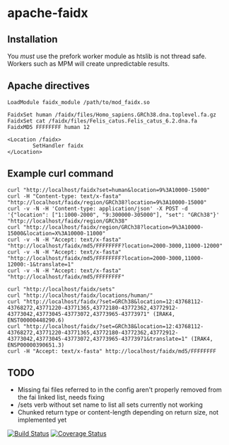# apache-faidx

## Installation

You *must* use the prefork worker module as htslib is not thread safe. Workers such as MPM will create unpredictable results.

## Apache directives

```
LoadModule faidx_module /path/to/mod_faidx.so

FaidxSet human /faidx/files/Homo_sapiens.GRCh38.dna.toplevel.fa.gz
FaidxSet cat /faidx/files/Felis_catus.Felis_catus_6.2.dna.fa
FaidxMD5 FFFFFFFF human 12

<Location /faidx>
        SetHandler faidx
</Location>

```

## Example curl command

```
curl "http://localhost/faidx?set=human&location=9%3A10000-15000"
curl -H "Content-type: text/x-fasta" "http://localhost/faidx/region/GRCh38?location=9%3A10000-15000"
curl -v -N -H 'Content-type: application/json' -X POST -d '{"location": ["1:1000-2000", "9:300000-305000"], "set": "GRCh38"}' "http://localhost/faidx/region/GRCh38"
curl "http://localhost/faidx/region/GRCh38?location=9%3A10000-15000&location=X%3A10000-11000"
curl -v -N -H "Accept: text/x-fasta" "http://localhost/faidx/md5/FFFFFFFF?location=2000-3000,11000-12000"
curl -v -N -H "Accept: text/x-fasta" "http://localhost/faidx/md5/FFFFFFFF?location=2000-3000,11000-12000:-1&translate=1"
curl -v -N -H "Accept: text/x-fasta" "http://localhost/faidx/md5/FFFFFFFF"

curl "http://localhost/faidx/sets"
curl "http://localhost/faidx/locations/human/"
curl "http://localhost/faidx/?set=GRCh38&location=12:43768112-43768272,43771220-43771365,43772180-43772362,43772912-43773042,43773045-43773072,43773965-43773971" (IRAK4, ENST00000448290.6)
curl "http://localhost/faidx/?set=GRCh38&location=12:43768112-43768272,43771220-43771365,43772180-43772362,43772912-43773042,43773045-43773072,43773965-43773971&translate=1" (IRAK4, ENSP00000390651.3)
curl -H "Accept: text/x-fasta" http://localhost/faidx/md5/FFFFFFFF
```

## TODO

* Missing fai files referred to in the config aren't properly removed from the fai linked list, needs fixing
* /sets verb without set name to list all sets currently not working
* Chunked return type or content-length depending on return size, not implemented yet

[![Build Status](https://travis-ci.org/lairdm/apache-faidx.svg?branch=master)](https://travis-ci.org/lairdm/apache-faidx) [![Coverage Status](https://coveralls.io/repos/github/lairdm/apache-faidx/badge.svg?branch=master)](https://coveralls.io/github/lairdm/apache-faidx?branch=master)